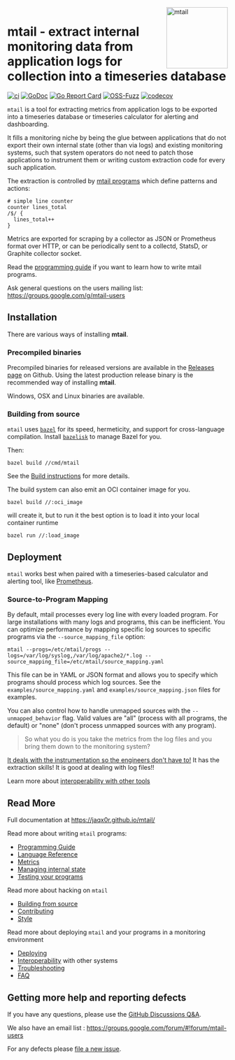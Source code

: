 <img src="https://raw.githubusercontent.com/jaqx0r/mtail/main/logo.png" alt="mtail" title="mtail" align="right" width="140">

# mtail - extract internal monitoring data from application logs for collection into a timeseries database

[![ci](https://github.com/jaqx0r/mtail/workflows/CI/badge.svg)](https://github.com/jaqx0r/mtail/actions?query=workflow%3ACI+branch%3main)
[![GoDoc](https://godoc.org/github.com/jaqx0r/mtail?status.png)](http://godoc.org/github.com/jaqx0r/mtail)
[![Go Report Card](https://goreportcard.com/badge/github.com/jaqx0r/mtail)](https://goreportcard.com/report/github.com/jaqx0r/mtail)
[![OSS-Fuzz](https://oss-fuzz-build-logs.storage.googleapis.com/badges/mtail.svg)](https://bugs.chromium.org/p/oss-fuzz/issues/list?sort=-opened&can=1&q=proj:mtail)
[![codecov](https://codecov.io/gh/jaqx0r/mtail/branch/main/graph/badge.svg)](https://codecov.io/gh/jaqx0r/mtail)

`mtail` is a tool for extracting metrics from application logs to be exported
into a timeseries database or timeseries calculator for alerting and
dashboarding.

It fills a monitoring niche by being the glue between applications that do not
export their own internal state (other than via logs) and existing monitoring
systems, such that system operators do not need to patch those applications to
instrument them or writing custom extraction code for every such application.

The extraction is controlled by [mtail programs](https://jaqx0r.github.io/mtail/Programming-Guide)
which define patterns and actions:

    # simple line counter
    counter lines_total
    /$/ {
      lines_total++
    }

Metrics are exported for scraping by a collector as JSON or Prometheus format
over HTTP, or can be periodically sent to a collectd, StatsD, or Graphite
collector socket.

Read the [programming guide](https://jaqx0r.github.io/mtail/Programming-Guide) if you want to learn how
to write mtail programs.

Ask general questions on the users mailing list: https://groups.google.com/g/mtail-users

## Installation

There are various ways of installing **mtail**.

### Precompiled binaries

Precompiled binaries for released versions are available in the
[Releases page](https://github.com/jaqx0r/mtail/releases) on Github. Using the
latest production release binary is the recommended way of installing **mtail**.

Windows, OSX and Linux binaries are available.

### Building from source

`mtail` uses [`bazel`](https://bazel.build) for its speed, hermeticity, and support for cross-language compilation.  Install [`bazelisk`](https://bazel.build/install/bazelisk) to manage Bazel for you.

Then:

```
bazel build //cmd/mtail
```

See the [Build instructions](https://jaqx0r.github.io/mtail/Building) for more details.

The build system can also emit an OCI container image for you.

```
bazel build //:oci_image
```

will create it, but to run it the best option is to load it into your local container runtime

```
bazel run //:load_image
```

## Deployment

`mtail` works best when paired with a timeseries-based calculator and
alerting tool, like [Prometheus](http://prometheus.io).

### Source-to-Program Mapping

By default, mtail processes every log line with every loaded program. For large installations with many logs and programs, this can be inefficient. You can optimize performance by mapping specific log sources to specific programs via the `--source_mapping_file` option:

```
mtail --progs=/etc/mtail/progs --logs=/var/log/syslog,/var/log/apache2/*.log --source_mapping_file=/etc/mtail/source_mapping.yaml
```

This file can be in YAML or JSON format and allows you to specify which programs should process which log sources. See the `examples/source_mapping.yaml` and `examples/source_mapping.json` files for examples.

You can also control how to handle unmapped sources with the `--unmapped_behavior` flag. Valid values are "all" (process with all programs, the default) or "none" (don't process unmapped sources with any program).

> So what you do is you take the metrics from the log files and
> you bring them down to the monitoring system?

[It deals with the instrumentation so the engineers don't have
to!](http://www.imdb.com/title/tt0151804/quotes/?item=qt0386890)  It has the
extraction skills!  It is good at dealing with log files!!

Learn more about [interoperability with other tools](https://jaqx0r.github.io/mtail/Interoperability)

## Read More

Full documentation at https://jaqx0r.github.io/mtail/

Read more about writing `mtail` programs:

* [Programming Guide](https://jaqx0r.github.io/mtail/Programming-Guide)
* [Language Reference](https://jaqx0r.github.io/mtail/Language)
* [Metrics](https://jaqx0r.github.io/mtail/Metrics)
* [Managing internal state](https://jaqx0r.github.io/mtail/state)
* [Testing your programs](https://jaqx0r.github.io/mtail/Testing)

Read more about hacking on `mtail`

* [Building from source](https://jaqx0r.github.io/mtail/Building)
* [Contributing](CONTRIBUTING.md)
* [Style](https://jaqx0r.github.io/mtail/style)

Read more about deploying `mtail` and your programs in a monitoring environment

* [Deploying](https://jaqx0r.github.io/mtail/Deploying)
* [Interoperability](https://jaqx0r.github.io/mtail/Interoperability) with other systems
* [Troubleshooting](https://jaqx0r.github.io/mtail/Troubleshooting)
* [FAQ](https://jaqx0r.github.io/mtail/faq)


## Getting more help and reporting defects

If you have any questions, please use the [GitHub Discussions Q&A](https://github.com/jaqx0r/mtail/discussions/new?category=q-a).

We also have an email list : https://groups.google.com/forum/#!forum/mtail-users

For any defects please [file a new issue](https://github.com/jaqx0r/mtail/issues/new).
